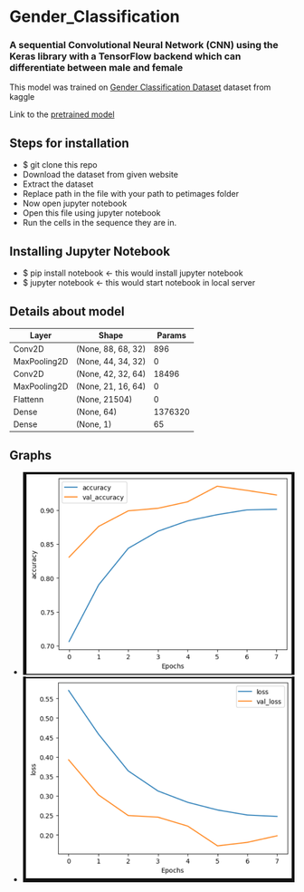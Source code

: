# Gender_Classification
### A sequential Convolutional Neural Network (CNN) using the Keras library with a TensorFlow backend which can differentiate between male and female 

This model was trained on [Gender Classification Dataset](https://www.kaggle.com/datasets/cashutosh/gender-classification-dataset) dataset from kaggle

Link to the [pretrained model](https://drive.google.com/file/d/18Ja8LZlxgwcf2epPdJkrSSjfGr8SPErK/view?usp=sharing)

## Steps for installation
- $ git clone this repo
- Download the dataset from given website
- Extract the dataset
- Replace path in the file with your path to petimages folder
- Now open jupyter notebook
- Open this file using jupyter notebook
- Run the cells in the sequence they are in.

## Installing Jupyter Notebook
- $ pip install notebook <- this would install jupyter notebook
- $ jupyter notebook <- this would start notebook in local server

## Details about model

Layer | Shape | Params
--- |--- |---
Conv2D | (None, 88, 68, 32) | 896
MaxPooling2D | (None, 44, 34, 32) | 0
Conv2D | (None, 42, 32, 64) | 18496
MaxPooling2D | (None, 21, 16, 64) | 0
Flattenn | (None, 21504) | 0
Dense | (None, 64) | 1376320
Dense | (None, 1) | 65


## Graphs
- ![image](https://github.com/Kunal926/Gender_Classification/blob/main/07155940.png?raw=true)
- ![image](https://github.com/Kunal926/Gender_Classification/blob/main/07155951.png?raw=true)
